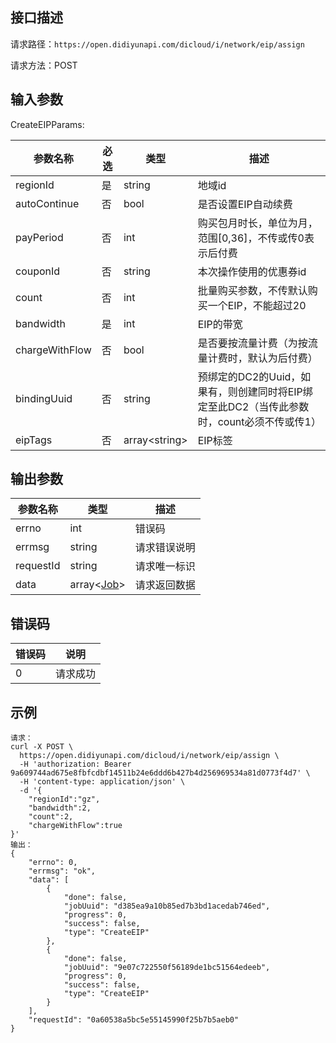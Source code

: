 ## 接口描述
请求路径：`https://open.didiyunapi.com/dicloud/i/network/eip/assign`

请求方法：POST
## 输入参数
<span id="CreateEIPParams"></span>
CreateEIPParams:

|参数名称 | 必选 | 类型 | 描述|
|--------|-----|-----|-----|
| regionId | 是 | string | 地域id |
| autoContinue      | 否 |   bool    |   是否设置EIP自动续费          |
| payPeriod | 否 | int | 购买包月时长，单位为月，范围[0,36]，不传或传0表示后付费 |
| couponId | 否 | string | 本次操作使用的优惠券id |
| count | 否 | int | 批量购买参数，不传默认购买一个EIP，不能超过20 |
|bandwidth	 | 是 | int  |EIP的带宽   |
|chargeWithFlow |否 | bool  | 是否要按流量计费（为按流量计费时，默认为后付费）  |
|bindingUuid  | 否 | string |预绑定的DC2的Uuid，如果有，则创建同时将EIP绑定至此DC2（当传此参数时，count必须不传或传1） |
|eipTags  | 否|  array&lt;string&gt;    | EIP标签  |


## 输出参数
|参数名称  | 类型 | 描述|
|--------|-----|-----|
|errno | int  |错误码 |
|errmsg|string|请求错误说明	|
|requestId |string|请求唯一标识 |
|data | array<[Job](/static/docs-content/products/通用响应结构.md#Job)>	 | 请求返回数据| 


## 错误码
| 错误码 | 说明    |
|-------|---------|
| 0    | 请求成功  |

## 示例

```
请求：
curl -X POST \
  https://open.didiyunapi.com/dicloud/i/network/eip/assign \
  -H 'authorization: Bearer 9a609744ad675e8fbfcdbf14511b24e6ddd6b427b4d256969534a81d0773f4d7' \
  -H 'content-type: application/json' \
  -d '{
	"regionId":"gz",
	"bandwidth":2,
	"count":2,
	"chargeWithFlow":true
}'
输出：
{
	"errno": 0,
	"errmsg": "ok",
	"data": [
		{
			"done": false,
			"jobUuid": "d385ea9a10b85ed7b3bd1acedab746ed",
			"progress": 0,
			"success": false,
			"type": "CreateEIP"
		},
		{
			"done": false,
			"jobUuid": "9e07c722550f56189de1bc51564edeeb",
			"progress": 0,
			"success": false,
			"type": "CreateEIP"
		}
	],
	"requestId": "0a60538a5bc5e55145990f25b7b5aeb0"
}
```